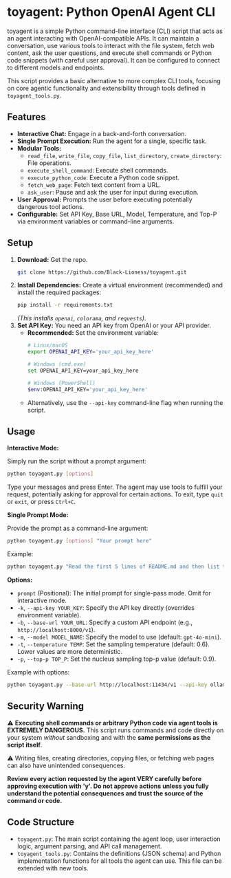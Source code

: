 # toyagent: Python OpenAI Agent CLI

toyagent is a simple Python command-line interface (CLI) script that acts as an agent interacting with OpenAI-compatible APIs. It can maintain a conversation, use various tools to interact with the file system, fetch web content, ask the user questions, and execute shell commands or Python code snippets (with careful user approval). It can be configured to connect to different models and endpoints.

This script provides a basic alternative to more complex CLI tools, focusing on core agentic functionality and extensibility through tools defined in `toyagent_tools.py`.

## Features

*   **Interactive Chat:** Engage in a back-and-forth conversation.
*   **Single Prompt Execution:** Run the agent for a single, specific task.
*   **Modular Tools:**
	*   `read_file`, `write_file`, `copy_file`, `list_directory`, `create_directory`: File operations.
    *   `execute_shell_command`: Execute shell commands.
	*   `execute_python_code`: Execute a Python code snippet.
    *   `fetch_web_page`: Fetch text content from a URL.
    *   `ask_user`: Pause and ask the user for input during execution.
*   **User Approval:** Prompts the user before executing potentially dangerous tool actions.
*   **Configurable:** Set API Key, Base URL, Model, Temperature, and Top-P via environment variables or command-line arguments.

## Setup

1.  **Download:** Get the repo.
	```bash
	git clone https://github.com/Black-Lioness/toyagent.git
	```
2.  **Install Dependencies:** Create a virtual environment (recommended) and install the required packages:
    ```bash
	pip install -r requirements.txt
    ```
    *(This installs `openai`, `colorama`, and `requests`)*.
3.  **Set API Key:** You need an API key from OpenAI or your API provider.
    *   **Recommended:** Set the environment variable:
        ```bash
        # Linux/macOS
        export OPENAI_API_KEY='your_api_key_here'

        # Windows (cmd.exe)
        set OPENAI_API_KEY=your_api_key_here

        # Windows (PowerShell)
        $env:OPENAI_API_KEY='your_api_key_here'
        ```
    *   Alternatively, use the `--api-key` command-line flag when running the script.

## Usage

**Interactive Mode:**

Simply run the script without a prompt argument:

```bash
python toyagent.py [options]
```

Type your messages and press Enter. The agent may use tools to fulfill your request, potentially asking for approval for certain actions. To exit, type `quit` or `exit`, or press `Ctrl+C`.

**Single Prompt Mode:**

Provide the prompt as a command-line argument:

```bash
python toyagent.py [options] "Your prompt here"
```

Example:
```bash
python toyagent.py "Read the first 5 lines of README.md and then list the files in the current directory."
```

**Options:**

*   `prompt` (Positional): The initial prompt for single-pass mode. Omit for interactive mode.
*   `-k`, `--api-key YOUR_KEY`: Specify the API key directly (overrides environment variable).
*   `-b`, `--base-url YOUR_URL`: Specify a custom API endpoint (e.g., `http://localhost:8000/v1`).
*   `-m`, `--model MODEL_NAME`: Specify the model to use (default: `gpt-4o-mini`).
*   `-t`, `--temperature TEMP`: Set the sampling temperature (default: 0.6). Lower values are more deterministic.
*   `-p`, `--top-p TOP_P`: Set the nucleus sampling top-p value (default: 0.9).

Example with options:
```bash
python toyagent.py --base-url http://localhost:11434/v1 --api-key ollama --model ToolAce:latest "Fetch the content from https://example.com, execute a python script to count the words, and tell me the count."
```

## Security Warning

⚠️ **Executing shell commands or arbitrary Python code via agent tools is EXTREMELY DANGEROUS.** This script runs commands and code directly on your system *without* sandboxing and with the **same permissions as the script itself**.

⚠️ Writing files, creating directories, copying files, or fetching web pages can also have unintended consequences.

**Review every action requested by the agent VERY carefully before approving execution with 'y'. Do not approve actions unless you fully understand the potential consequences and trust the source of the command or code.**

## Code Structure

*   `toyagent.py`: The main script containing the agent loop, user interaction logic, argument parsing, and API call management.
*   `toyagent_tools.py`: Contains the definitions (JSON schema) and Python implementation functions for all tools the agent can use. This file can be extended with new tools.
